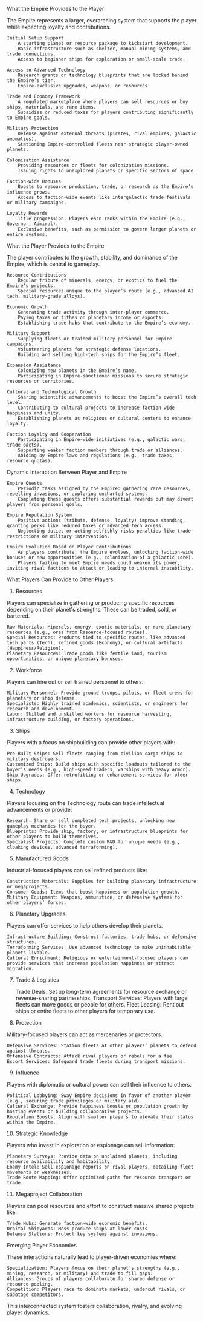 What the Empire Provides to the Player

The Empire represents a larger, overarching system that supports the player while expecting loyalty and contributions.

    Initial Setup Support
        A starting planet or resource package to kickstart development.
        Basic infrastructure such as shelter, manual mining systems, and trade connections.
        Access to beginner ships for exploration or small-scale trade.

    Access to Advanced Technology
        Research grants or technology blueprints that are locked behind the Empire’s tier.
        Empire-exclusive upgrades, weapons, or resources.

    Trade and Economy Framework
        A regulated marketplace where players can sell resources or buy ships, materials, and rare items.
        Subsidies or reduced taxes for players contributing significantly to Empire goals.

    Military Protection
        Defense against external threats (pirates, rival empires, galactic anomalies).
        Stationing Empire-controlled fleets near strategic player-owned planets.

    Colonization Assistance
        Providing resources or fleets for colonization missions.
        Issuing rights to unexplored planets or specific sectors of space.

    Faction-wide Bonuses
        Boosts to resource production, trade, or research as the Empire’s influence grows.
        Access to faction-wide events like intergalactic trade festivals or military campaigns.

    Loyalty Rewards
        Title progression: Players earn ranks within the Empire (e.g., Governor, Admiral).
        Exclusive benefits, such as permission to govern larger planets or entire systems.

What the Player Provides to the Empire

The player contributes to the growth, stability, and dominance of the Empire, which is central to gameplay.

    Resource Contributions
        Regular tribute of minerals, energy, or exotics to fuel the Empire’s projects.
        Special resources unique to the player’s route (e.g., advanced AI tech, military-grade alloys).

    Economic Growth
        Generating trade activity through inter-player commerce.
        Paying taxes or tithes on planetary income or exports.
        Establishing trade hubs that contribute to the Empire’s economy.

    Military Support
        Supplying fleets or trained military personnel for Empire campaigns.
        Volunteering planets for strategic defense locations.
        Building and selling high-tech ships for the Empire’s fleet.

    Expansion Assistance
        Colonizing new planets in the Empire’s name.
        Participating in Empire-sanctioned missions to secure strategic resources or territories.

    Cultural and Technological Growth
        Sharing scientific advancements to boost the Empire’s overall tech level.
        Contributing to cultural projects to increase faction-wide happiness and unity.
        Establishing planets as religious or cultural centers to enhance loyalty.

    Faction Loyalty and Cooperation
        Participating in Empire-wide initiatives (e.g., galactic wars, trade pacts).
        Supporting weaker faction members through trade or alliances.
        Abiding by Empire laws and regulations (e.g., trade taxes, resource quotas).

Dynamic Interaction Between Player and Empire

    Empire Quests
        Periodic tasks assigned by the Empire: gathering rare resources, repelling invasions, or exploring uncharted systems.
        Completing these quests offers substantial rewards but may divert players from personal goals.

    Empire Reputation System
        Positive actions (tribute, defense, loyalty) improve standing, granting perks like reduced taxes or advanced tech access.
        Neglecting duties or acting selfishly risks penalties like trade restrictions or military intervention.

    Empire Evolution Based on Player Contributions
        As players contribute, the Empire evolves, unlocking faction-wide bonuses or new opportunities (e.g., colonization of a galactic core).
        Players failing to meet Empire needs could weaken its power, inviting rival factions to attack or leading to internal instability.


What Players Can Provide to Other Players
1. Resources

Players can specialize in gathering or producing specific resources depending on their planet's strengths. These can be traded, sold, or bartered.

    Raw Materials: Minerals, energy, exotic materials, or rare planetary resources (e.g., ores from Resource-focused routes).
    Special Resources: Products tied to specific routes, like advanced tech parts (Tech), refined goods (Economy), or cultural artifacts (Happiness/Religion).
    Planetary Resources: Trade goods like fertile land, tourism opportunities, or unique planetary bonuses.

2. Workforce

Players can hire out or sell trained personnel to others.

    Military Personnel: Provide ground troops, pilots, or fleet crews for planetary or ship defense.
    Specialists: Highly trained academics, scientists, or engineers for research and development.
    Labor: Skilled and unskilled workers for resource harvesting, infrastructure building, or factory operations.

3. Ships

Players with a focus on shipbuilding can provide other players with:

    Pre-Built Ships: Sell fleets ranging from civilian cargo ships to military destroyers.
    Customized Ships: Build ships with specific loadouts tailored to the buyer's needs (e.g., high-speed traders, warships with heavy armor).
    Ship Upgrades: Offer retrofitting or enhancement services for older ships.

4. Technology

Players focusing on the Technology route can trade intellectual advancements or provide:

    Research: Share or sell completed tech projects, unlocking new gameplay mechanics for the buyer.
    Blueprints: Provide ship, factory, or infrastructure blueprints for other players to build themselves.
    Specialist Projects: Complete custom R&D for unique needs (e.g., cloaking devices, advanced terraforming).

5. Manufactured Goods

Industrial-focused players can sell refined products like:

    Construction Materials: Supplies for building planetary infrastructure or megaprojects.
    Consumer Goods: Items that boost happiness or population growth.
    Military Equipment: Weapons, ammunition, or defensive systems for other players’ forces.

6. Planetary Upgrades

Players can offer services to help others develop their planets.

    Infrastructure Building: Construct factories, trade hubs, or defensive structures.
    Terraforming Services: Use advanced technology to make uninhabitable planets livable.
    Cultural Enrichment: Religious or entertainment-focused players can provide services that increase population happiness or attract migration.

7. Trade & Logistics

    Trade Deals: Set up long-term agreements for resource exchange or revenue-sharing partnerships.
    Transport Services: Players with large fleets can move goods or people for others.
    Fleet Leasing: Rent out ships or entire fleets to other players for temporary use.

8. Protection

Military-focused players can act as mercenaries or protectors.

    Defensive Services: Station fleets at other players’ planets to defend against threats.
    Offensive Contracts: Attack rival players or rebels for a fee.
    Escort Services: Safeguard trade fleets during transport missions.

9. Influence

Players with diplomatic or cultural power can sell their influence to others.

    Political Lobbying: Sway Empire decisions in favor of another player (e.g., securing trade privileges or military aid).
    Cultural Exchange: Provide happiness boosts or population growth by hosting events or building collaborative projects.
    Reputation Boosts: Align with smaller players to elevate their status within the Empire.

10. Strategic Knowledge

Players who invest in exploration or espionage can sell information:

    Planetary Surveys: Provide data on unclaimed planets, including resource availability and habitability.
    Enemy Intel: Sell espionage reports on rival players, detailing fleet movements or weaknesses.
    Trade Route Mapping: Offer optimized paths for resource transport or trade.

11. Megaproject Collaboration

Players can pool resources and effort to construct massive shared projects like:

    Trade Hubs: Generate faction-wide economic benefits.
    Orbital Shipyards: Mass-produce ships at lower costs.
    Defense Stations: Protect key systems against invasions.

Emerging Player Economies

These interactions naturally lead to player-driven economies where:

    Specialization: Players focus on their planet's strengths (e.g., mining, research, or military) and trade to fill gaps.
    Alliances: Groups of players collaborate for shared defense or resource pooling.
    Competition: Players race to dominate markets, undercut rivals, or sabotage competitors.

This interconnected system fosters collaboration, rivalry, and evolving player dynamics.